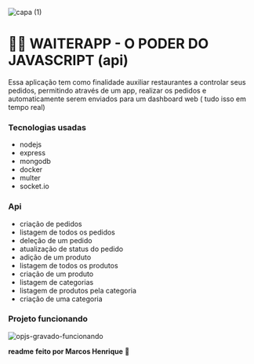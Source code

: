 ![capa (1)](https://user-images.githubusercontent.com/51785898/203780007-2f7a7532-11b8-489c-99cf-09399c1c935e.png)

# 👨‍🍳 WAITERAPP - O PODER DO JAVASCRIPT (api)

Essa aplicação tem como finalidade auxiliar restaurantes a controlar seus pedidos, permitindo através de um app, realizar os pedidos e automaticamente serem enviados para um dashboard web ( tudo isso em tempo real)

### Tecnologias usadas
* nodejs
* express
* mongodb
* docker
* multer
* socket.io

### Api

- criação de pedidos
- listagem de todos os pedidos
- deleção de um pedido
- atualização de status do pedido
- adição de um produto
- listagem de todos os produtos
- criação de um produto
- listagem de categorias
- listagem de produtos pela categoria
- criação de uma categoria

### Projeto funcionando

![opjs-gravado-funcionando](https://user-images.githubusercontent.com/51785898/203781640-3d5b5bd8-95aa-4c70-953e-2f6872ea1a15.gif)

**readme** **feito por Marcos Henrique** 🚀
